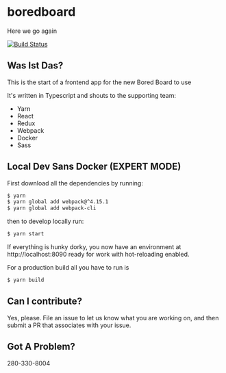 # boredboard

Here we go again

[![Build Status](https://travis-ci.org/DarthHater/bored-board-webapp.svg?branch=master)](https://travis-ci.org/DarthHater/bored-board-webapp)

## Was Ist Das?

This is the start of a frontend app for the new Bored Board to use

It's written in Typescript and shouts to the supporting team:

* Yarn
* React
* Redux
* Webpack
* Docker
* Sass

## Local Dev Sans Docker (EXPERT MODE)

First download all the dependencies by running:

```bash
$ yarn
$ yarn global add webpack@^4.15.1
$ yarn global add webpack-cli
```

then to develop locally run:

```bash
$ yarn start
```

If everything is hunky dorky, you now have an environment at http://localhost:8090 ready for work with hot-reloading enabled.

For a production build all you have to run is

```bash
$ yarn build
```

## Can I contribute?

Yes, please. File an issue to let us know what you are working on, and then submit a PR that associates with your issue.

## Got A Problem?

280-330-8004
